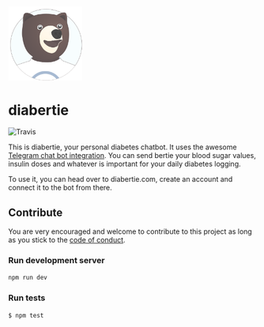 <img src="bertie.png" width="150px" />

# diabertie
![Travis](https://travis-ci.org/sebashwa/diabertie.svg)

This is diabertie, your personal diabetes chatbot.
It uses the awesome [Telegram chat bot integration](https://core.telegram.org/bots).
You can send bertie your blood sugar values, insulin doses and whatever is important for your daily diabetes logging.

To use it, you can head over to diabertie.com, create an account and connect it to the bot from there.

## Contribute

You are very encouraged and welcome to contribute to this project as long as you stick to the [code of conduct](CODE_OF_CONDUCT.md).

### Run development server

```bash
npm run dev
```

### Run tests

```bash
$ npm test
```
